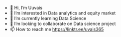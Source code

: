 - 👋 Hi, I’m Uuvais
- 👀 I’m interested in Data analytics and equity market
- 🌱 I’m currently learning Data Science
- 💞️ I’m looking to collaborate on Data science project
- 📫 How to reach me https://linktr.ee/uvais365

<!---
uvais365/uvais365 is a ✨ special ✨ repository because its `README.md` (this file) appears on your GitHub profile.
You can click the Preview link to take a look at your changes.
--->
